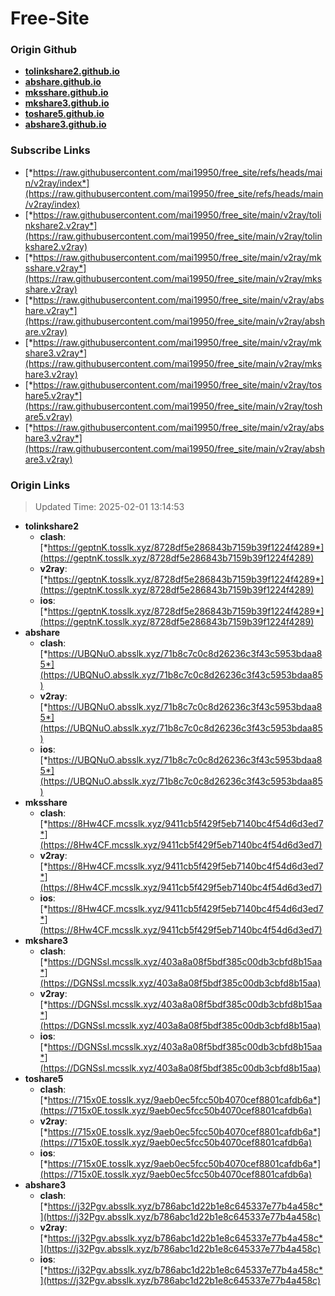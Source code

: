 # Free-Site

### Origin Github

- [**tolinkshare2.github.io**](https://github.com/tolinkshare2/tolinkshare2.github.io)
- [**abshare.github.io**](https://github.com/abshare/abshare.github.io)
- [**mksshare.github.io**](https://github.com/mksshare/mksshare.github.io)
- [**mkshare3.github.io**](https://github.com/mkshare3/mkshare3.github.io)
- [**toshare5.github.io**](https://github.com/toshare5/toshare5.github.io)
- [**abshare3.github.io**](https://github.com/abshare3/abshare3.github.io)

### Subscribe Links

- [*https://raw.githubusercontent.com/mai19950/free_site/refs/heads/main/v2ray/index*](https://raw.githubusercontent.com/mai19950/free_site/refs/heads/main/v2ray/index)
- [*https://raw.githubusercontent.com/mai19950/free_site/main/v2ray/tolinkshare2.v2ray*](https://raw.githubusercontent.com/mai19950/free_site/main/v2ray/tolinkshare2.v2ray)
- [*https://raw.githubusercontent.com/mai19950/free_site/main/v2ray/mksshare.v2ray*](https://raw.githubusercontent.com/mai19950/free_site/main/v2ray/mksshare.v2ray)
- [*https://raw.githubusercontent.com/mai19950/free_site/main/v2ray/abshare.v2ray*](https://raw.githubusercontent.com/mai19950/free_site/main/v2ray/abshare.v2ray)
- [*https://raw.githubusercontent.com/mai19950/free_site/main/v2ray/mkshare3.v2ray*](https://raw.githubusercontent.com/mai19950/free_site/main/v2ray/mkshare3.v2ray)
- [*https://raw.githubusercontent.com/mai19950/free_site/main/v2ray/toshare5.v2ray*](https://raw.githubusercontent.com/mai19950/free_site/main/v2ray/toshare5.v2ray)
- [*https://raw.githubusercontent.com/mai19950/free_site/main/v2ray/abshare3.v2ray*](https://raw.githubusercontent.com/mai19950/free_site/main/v2ray/abshare3.v2ray)

### Origin Links

> Updated Time: 2025-02-01 13:14:53

- **tolinkshare2**
  - **clash**: [*https://geptnK.tosslk.xyz/8728df5e286843b7159b39f1224f4289*](https://geptnK.tosslk.xyz/8728df5e286843b7159b39f1224f4289)
  - **v2ray**: [*https://geptnK.tosslk.xyz/8728df5e286843b7159b39f1224f4289*](https://geptnK.tosslk.xyz/8728df5e286843b7159b39f1224f4289)
  - **ios**: [*https://geptnK.tosslk.xyz/8728df5e286843b7159b39f1224f4289*](https://geptnK.tosslk.xyz/8728df5e286843b7159b39f1224f4289)
- **abshare**
  - **clash**: [*https://UBQNuO.absslk.xyz/71b8c7c0c8d26236c3f43c5953bdaa85*](https://UBQNuO.absslk.xyz/71b8c7c0c8d26236c3f43c5953bdaa85)
  - **v2ray**: [*https://UBQNuO.absslk.xyz/71b8c7c0c8d26236c3f43c5953bdaa85*](https://UBQNuO.absslk.xyz/71b8c7c0c8d26236c3f43c5953bdaa85)
  - **ios**: [*https://UBQNuO.absslk.xyz/71b8c7c0c8d26236c3f43c5953bdaa85*](https://UBQNuO.absslk.xyz/71b8c7c0c8d26236c3f43c5953bdaa85)
- **mksshare**
  - **clash**: [*https://8Hw4CF.mcsslk.xyz/9411cb5f429f5eb7140bc4f54d6d3ed7*](https://8Hw4CF.mcsslk.xyz/9411cb5f429f5eb7140bc4f54d6d3ed7)
  - **v2ray**: [*https://8Hw4CF.mcsslk.xyz/9411cb5f429f5eb7140bc4f54d6d3ed7*](https://8Hw4CF.mcsslk.xyz/9411cb5f429f5eb7140bc4f54d6d3ed7)
  - **ios**: [*https://8Hw4CF.mcsslk.xyz/9411cb5f429f5eb7140bc4f54d6d3ed7*](https://8Hw4CF.mcsslk.xyz/9411cb5f429f5eb7140bc4f54d6d3ed7)
- **mkshare3**
  - **clash**: [*https://DGNSsl.mcsslk.xyz/403a8a08f5bdf385c00db3cbfd8b15aa*](https://DGNSsl.mcsslk.xyz/403a8a08f5bdf385c00db3cbfd8b15aa)
  - **v2ray**: [*https://DGNSsl.mcsslk.xyz/403a8a08f5bdf385c00db3cbfd8b15aa*](https://DGNSsl.mcsslk.xyz/403a8a08f5bdf385c00db3cbfd8b15aa)
  - **ios**: [*https://DGNSsl.mcsslk.xyz/403a8a08f5bdf385c00db3cbfd8b15aa*](https://DGNSsl.mcsslk.xyz/403a8a08f5bdf385c00db3cbfd8b15aa)
- **toshare5**
  - **clash**: [*https://715x0E.tosslk.xyz/9aeb0ec5fcc50b4070cef8801cafdb6a*](https://715x0E.tosslk.xyz/9aeb0ec5fcc50b4070cef8801cafdb6a)
  - **v2ray**: [*https://715x0E.tosslk.xyz/9aeb0ec5fcc50b4070cef8801cafdb6a*](https://715x0E.tosslk.xyz/9aeb0ec5fcc50b4070cef8801cafdb6a)
  - **ios**: [*https://715x0E.tosslk.xyz/9aeb0ec5fcc50b4070cef8801cafdb6a*](https://715x0E.tosslk.xyz/9aeb0ec5fcc50b4070cef8801cafdb6a)
- **abshare3**
  - **clash**: [*https://j32Pgv.absslk.xyz/b786abc1d22b1e8c645337e77b4a458c*](https://j32Pgv.absslk.xyz/b786abc1d22b1e8c645337e77b4a458c)
  - **v2ray**: [*https://j32Pgv.absslk.xyz/b786abc1d22b1e8c645337e77b4a458c*](https://j32Pgv.absslk.xyz/b786abc1d22b1e8c645337e77b4a458c)
  - **ios**: [*https://j32Pgv.absslk.xyz/b786abc1d22b1e8c645337e77b4a458c*](https://j32Pgv.absslk.xyz/b786abc1d22b1e8c645337e77b4a458c)
